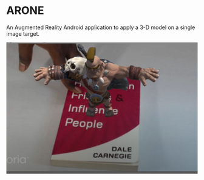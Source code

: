 # ARONE
An Augmented Reality Android application to apply a 3-D model on a single image target.

<p>
  <img src="https://github.com/Ishan-001/ARONE/blob/master/barbarian.png" />
</p>
